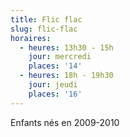 ```yaml
---
title: Flic flac
slug: flic-flac
horaires:
  - heures: 13h30 - 15h
    jour: mercredi
    places: '14'
  - heures: 18h - 19h30
    jour: jeudi
    places: '16'
---
```

Enfants nés en 2009-2010
